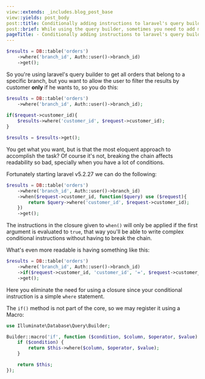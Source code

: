 ```yaml
---
view::extends: _includes.blog_post_base
view::yields: post_body
post::title: Conditionally adding instructions to laravel's query builder
post::brief: While using the query builder, sometimes you need to add more instructions based on specific conditions, in this post I'm going to share with you how to accomplish this without breaking method chaining.
pageTitle: - Conditionally adding instructions to laravel's query builder
---
```


```php
$results = DB::table('orders')
	->where('branch_id', Auth::user()->branch_id)
	->get();
```

So you're using laravel's query builder to get all orders that belong to a specific branch, but you want to allow the user to filter the results by customer **only** if he wants to, so you do this:

```php
$results = DB::table('orders')
	->where('branch_id', Auth::user()->branch_id);
	
if($request->customer_id){
	$results->where('customer_id', $request->customer_id);
}

$results = $results->get();
```

You get what you want, but is that the most eloquent approach to accomplish the task? Of course it's not, breaking the chain affects readability so bad, specially when you have a lot of conditions.

Fortunately starting laravel v5.2.27 we can do the following:

```php
$results = DB::table('orders')
	->where('branch_id', Auth::user()->branch_id)
	->when($request->customer_id, function($query) use ($request){
		return $query->where('customer_id', $request->customer_id);
	})
	->get();
```

The instructions in the closure given to `when()` will only be applied if the first argument is evaluated to `true`, that way you'll be able to write complex conditional instructions without having to break the chain.

What's even more readable is having something like this:

```php
$results = DB::table('orders')
	->where('branch_id', Auth::user()->branch_id)
	->if($request->customer_id, 'customer_id', '=', $request->customer_id)
	->get();
```

Here you eliminate the need for using a closure since your conditional instruction is a simple `where` statement.

The `if()` method is not part of the core, so we may register it using a Macro:

```php
use Illuminate\Database\Query\Builder;

Builder::macro('if', function ($condition, $column, $operator, $value) {
    if ($condition) {
        return $this->where($column, $operator, $value);
    }

    return $this;
});
```